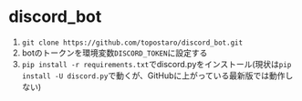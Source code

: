 # discord_bot


1. `git clone https://github.com/topostaro/discord_bot.git`
2. botのトークンを環境変数`DISCORD_TOKEN`に設定する
3. `pip install -r requirements.txt`でdiscord.pyをインストール(現状は`pip install -U discord.py`で動くが、GitHubに上がっている最新版では動作しない)
